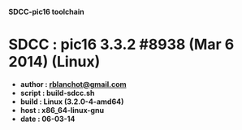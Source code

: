 <b>SDCC-pic16 toolchain<b>

SDCC : pic16 3.3.2 #8938 (Mar  6 2014) (Linux)
===========
  * author  : rblanchot@gmail.com
  * script  : build-sdcc.sh
  * build   : Linux (3.2.0-4-amd64)
  * host    : x86_64-linux-gnu
  * date    : 06-03-14
